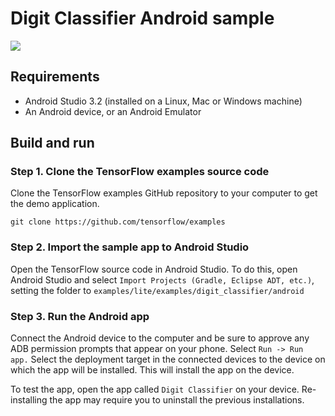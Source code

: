 # Digit Classifier Android sample

<img src="https://storage.googleapis.com/khanhlvg-public.appspot.com/digit-classifier/screenshot_android.png" />

## Requirements

*  Android Studio 3.2 (installed on a Linux, Mac or Windows machine)
*  An Android device, or an Android Emulator

## Build and run

### Step 1. Clone the TensorFlow examples source code

Clone the TensorFlow examples GitHub repository to your computer to get the
demo application.

```
git clone https://github.com/tensorflow/examples
```

### Step 2. Import the sample app to Android Studio

Open the TensorFlow source code in Android Studio. To do this, open Android
Studio and select `Import Projects (Gradle, Eclipse ADT, etc.)`, setting the
folder to `examples/lite/examples/digit_classifier/android`


### Step 3. Run the Android app

Connect the Android device to the computer and be sure to approve any ADB
permission prompts that appear on your phone. Select `Run -> Run app.` Select
the deployment target in the connected devices to the device on which the app
will be installed. This will install the app on the device.

To test the app, open the app called `Digit Classifier` on your device.
Re-installing the app may require you to uninstall the previous installations.
